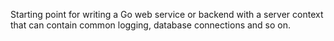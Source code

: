 Starting point for writing a Go web service or backend with a server context that can contain common logging, database connections and so on.
